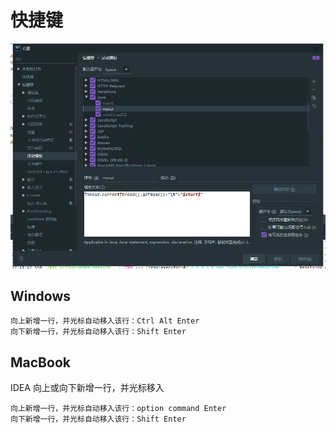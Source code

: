 # 快捷键

![image-20210222180243542](图片/image-20210222180243542.png)



## Windows

```
向上新增一行，并光标自动移入该行：Ctrl Alt Enter
向下新增一行，并光标自动移入该行：Shift Enter
```



## MacBook

IDEA 向上或向下新增一行，并光标移入

```
向上新增一行，并光标自动移入该行：option command Enter
向下新增一行，并光标自动移入该行：Shift Enter
```

